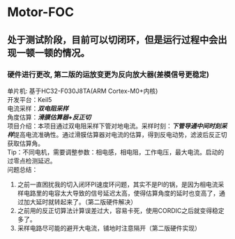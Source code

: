 # Motor-FOC

## 处于测试阶段，目前可以切闭环，但是运行过程中会出现一顿一顿的情况。

### 硬件进行更改, 第二版的运放变更为反向放大器(差模信号更稳定)

单片机: 基于HC32-F030J8TA(ARM Cortex-M0+内核) </br>
开发平台：Keil5  </br>
电流采样：***双电阻采样***</br>
角度估算：***滑膜估算器+反正切*** </br>
项目介绍：本项目通过双电阻采样下管对地电流。采样时刻：***下管导通中间时刻采样***提高电流准确性。通过滑膜估算器对电流的估算，得到反电动势，滤波后反正切获取估算角。 </br>
Tip：不同电机，需要调整参数：相电感，相电阻，工作电压，最大电流。启动的过零点检测延迟。 </br>
问题总结：
1. 之前一直困扰我的切入闭环PI速度环问题，其实不是PI的锅，是因为相电流采样电路里的电容太大导致的信号延迟太高，使得估算角度的延时也变高了，通过加大延时就转起来了。（第二版硬件解决）
2. 之前用的反正切算法计算误差过大，容易卡死，使用CORDIC之后就变得稳定多了。
3. 采样电路尽可能的避开大电流，铺地时注意隔开（第二版硬件实现）
